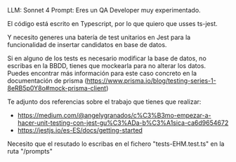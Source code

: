 LLM: Sonnet 4
Prompt:
Eres un QA Developer muy experimentado.

El código está escrito en Typescript, por lo que quiero que usses ts-jest.

Y necesito generes una batería de test unitarios en Jest para la funcionalidad de insertar candidatos en base de datos.

Si en alguno de los tests es necesario modificar la base de datos, no escribas en la BBDD, tienes que mockearla para no alterar los datos. Puedes encontrar más información para este caso concreto en la documentación de prisma (https://www.prisma.io/blog/testing-series-1-8eRB5p0Y8o#mock-prisma-client)

Te adjunto dos referencias sobre el trabajo que tienes que realizar:
- https://medium.com/@angelygranados/c%C3%B3mo-empezar-a-hacer-unit-testing-con-jest-gu%C3%ADa-b%C3%A1sica-ca6d9654672
- https://jestjs.io/es-ES/docs/getting-started

Necesito que el resutado lo escribas en el fichero "tests-EHM.test.ts" en la ruta "/prompts"